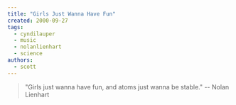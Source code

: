 ```yaml
---
title: "Girls Just Wanna Have Fun"
created: 2000-09-27
tags: 
  - cyndilauper
  - music
  - nolanlienhart
  - science
authors: 
  - scott
---
```


> "Girls just wanna have fun, and atoms just wanna be stable." \-- Nolan Lienhart
